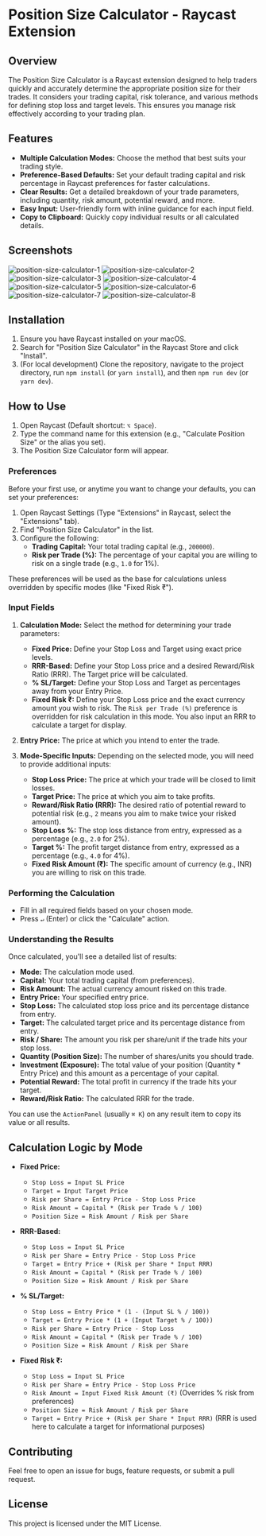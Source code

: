 # Position Size Calculator - Raycast Extension

## Overview

The Position Size Calculator is a Raycast extension designed to help traders quickly and accurately determine the appropriate position size for their trades. It considers your trading capital, risk tolerance, and various methods for defining stop loss and target levels. This ensures you manage risk effectively according to your trading plan.

## Features

- **Multiple Calculation Modes:** Choose the method that best suits your trading style.
- **Preference-Based Defaults:** Set your default trading capital and risk percentage in Raycast preferences for faster calculations.
- **Clear Results:** Get a detailed breakdown of your trade parameters, including quantity, risk amount, potential reward, and more.
- **Easy Input:** User-friendly form with inline guidance for each input field.
- **Copy to Clipboard:** Quickly copy individual results or all calculated details.

## Screenshots

![position-size-calculator-1](./assets/screenshots/position-size-calculator-1.png)
![position-size-calculator-2](./assets/screenshots/position-size-calculator-2.png)
![position-size-calculator-3](./assets/screenshots/position-size-calculator-3.png)
![position-size-calculator-4](./assets/screenshots/position-size-calculator-4.png)
![position-size-calculator-5](./assets/screenshots/position-size-calculator-5.png)
![position-size-calculator-6](./assets/screenshots/position-size-calculator-6.png)
![position-size-calculator-7](./assets/screenshots/position-size-calculator-7.png)
![position-size-calculator-8](./assets/screenshots/position-size-calculator-8.png)

## Installation

1.  Ensure you have Raycast installed on your macOS.
2.  Search for "Position Size Calculator" in the Raycast Store and click "Install".
3.  (For local development) Clone the repository, navigate to the project directory, run `npm install` (or `yarn install`), and then `npm run dev` (or `yarn dev`).

## How to Use

1.  Open Raycast (Default shortcut: `⌥ Space`).
2.  Type the command name for this extension (e.g., "Calculate Position Size" or the alias you set).
3.  The Position Size Calculator form will appear.

### Preferences

Before your first use, or anytime you want to change your defaults, you can set your preferences:

1.  Open Raycast Settings (Type "Extensions" in Raycast, select the "Extensions" tab).
2.  Find "Position Size Calculator" in the list.
3.  Configure the following:
    - **Trading Capital:** Your total trading capital (e.g., `200000`).
    - **Risk per Trade (%):** The percentage of your capital you are willing to risk on a single trade (e.g., `1.0` for 1%).

These preferences will be used as the base for calculations unless overridden by specific modes (like "Fixed Risk ₹").

### Input Fields

1.  **Calculation Mode:** Select the method for determining your trade parameters:

    - **Fixed Price:** Define your Stop Loss and Target using exact price levels.
    - **RRR-Based:** Define your Stop Loss price and a desired Reward/Risk Ratio (RRR). The Target price will be calculated.
    - **% SL/Target:** Define your Stop Loss and Target as percentages away from your Entry Price.
    - **Fixed Risk ₹:** Define your Stop Loss price and the exact currency amount you wish to risk. The `Risk per Trade (%)` preference is overridden for risk calculation in this mode. You also input an RRR to calculate a target for display.

2.  **Entry Price:** The price at which you intend to enter the trade.

3.  **Mode-Specific Inputs:** Depending on the selected mode, you will need to provide additional inputs:
    - **Stop Loss Price:** The price at which your trade will be closed to limit losses.
    - **Target Price:** The price at which you aim to take profits.
    - **Reward/Risk Ratio (RRR):** The desired ratio of potential reward to potential risk (e.g., `2` means you aim to make twice your risked amount).
    - **Stop Loss %:** The stop loss distance from entry, expressed as a percentage (e.g., `2.0` for 2%).
    - **Target %:** The profit target distance from entry, expressed as a percentage (e.g., `4.0` for 4%).
    - **Fixed Risk Amount (₹):** The specific amount of currency (e.g., INR) you are willing to risk on this trade.

### Performing the Calculation

- Fill in all required fields based on your chosen mode.
- Press `↵` (Enter) or click the "Calculate" action.

### Understanding the Results

Once calculated, you'll see a detailed list of results:

- **Mode:** The calculation mode used.
- **Capital:** Your total trading capital (from preferences).
- **Risk Amount:** The actual currency amount risked on this trade.
- **Entry Price:** Your specified entry price.
- **Stop Loss:** The calculated stop loss price and its percentage distance from entry.
- **Target:** The calculated target price and its percentage distance from entry.
- **Risk / Share:** The amount you risk per share/unit if the trade hits your stop loss.
- **Quantity (Position Size):** The number of shares/units you should trade.
- **Investment (Exposure):** The total value of your position (Quantity \* Entry Price) and this amount as a percentage of your capital.
- **Potential Reward:** The total profit in currency if the trade hits your target.
- **Reward/Risk Ratio:** The calculated RRR for the trade.

You can use the `ActionPanel` (usually `⌘ K`) on any result item to copy its value or all results.

## Calculation Logic by Mode

- **Fixed Price:**

  - `Stop Loss = Input SL Price`
  - `Target = Input Target Price`
  - `Risk per Share = Entry Price - Stop Loss Price`
  - `Risk Amount = Capital * (Risk per Trade % / 100)`
  - `Position Size = Risk Amount / Risk per Share`

- **RRR-Based:**

  - `Stop Loss = Input SL Price`
  - `Risk per Share = Entry Price - Stop Loss Price`
  - `Target = Entry Price + (Risk per Share * Input RRR)`
  - `Risk Amount = Capital * (Risk per Trade % / 100)`
  - `Position Size = Risk Amount / Risk per Share`

- **% SL/Target:**

  - `Stop Loss = Entry Price * (1 - (Input SL % / 100))`
  - `Target = Entry Price * (1 + (Input Target % / 100))`
  - `Risk per Share = Entry Price - Stop Loss`
  - `Risk Amount = Capital * (Risk per Trade % / 100)`
  - `Position Size = Risk Amount / Risk per Share`

- **Fixed Risk ₹:**
  - `Stop Loss = Input SL Price`
  - `Risk per Share = Entry Price - Stop Loss Price`
  - `Risk Amount = Input Fixed Risk Amount (₹)` (Overrides % risk from preferences)
  - `Position Size = Risk Amount / Risk per Share`
  - `Target = Entry Price + (Risk per Share * Input RRR)` (RRR is used here to calculate a target for informational purposes)

## Contributing

Feel free to open an issue for bugs, feature requests, or submit a pull request.

## License

This project is licensed under the MIT License.
